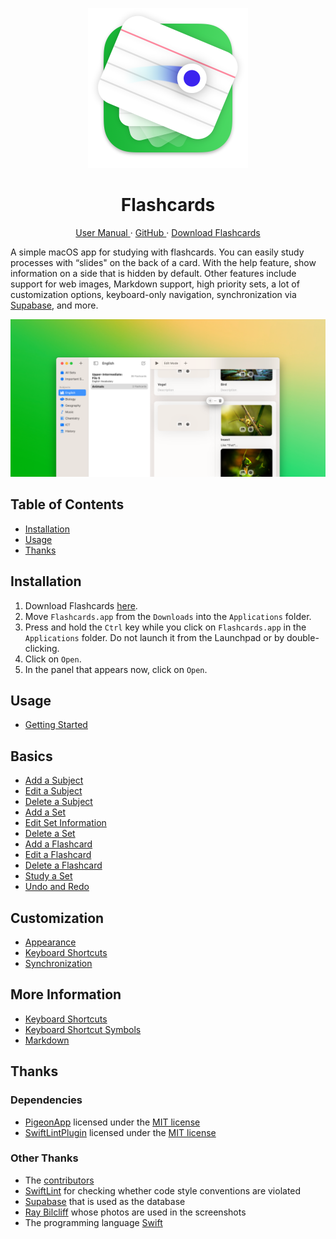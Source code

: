 <p align="center">
  <img width="256" alt="Flashcards App Icon" src="Icons/AppIcon.png">
  <h1 align="center">Flashcards</h1>
</p>

<p align="center">
  <a href="https://david-swift.gitbook.io/flashcards/">
  User Manual
  </a>
  ·
  <a href="https://github.com/david-swift/Flashcards-macOS">
  GitHub
  </a>
  ·
  <a href="https://github.com/david-swift/Flashcards-macOS/releases/latest/download/Flashcards.app.zip">
  Download Flashcards
  </a>
</p>

A simple macOS app for studying with flashcards. You can easily study processes with “slides" on the back of a card. With the help feature, show information on a side that is hidden by default. Other features include support for web images, Markdown support, high priority sets, a lot of customization options, keyboard-only navigation, synchronization via [Supabase][1], and more.

![GitHub Banner][image-1]

## Table of Contents

- [Installation][2]
- [Usage][3]
- [Thanks][4]

## Installation

1. Download Flashcards [here][5].
2. Move `Flashcards.app` from the `Downloads` into the `Applications` folder.
3. Press and hold the `Ctrl` key while you click on `Flashcards.app` in the `Applications` folder. Do not launch it from the Launchpad or by double-clicking.
4. Click on `Open`.
5. In the panel that appears now, click on `Open`.

## Usage

* [Getting Started][6]

## Basics

* [Add a Subject][7]
* [Edit a Subject][8]
* [Delete a Subject][9]
* [Add a Set][10]
* [Edit Set Information][11]
* [Delete a Set][12]
* [Add a Flashcard][13]
* [Edit a Flashcard][14]
* [Delete a Flashcard][15]
* [Study a Set][16]
* [Undo and Redo][17]

## Customization

* [Appearance][18]
* [Keyboard Shortcuts][19]
* [Synchronization][20]

## More Information

* [Keyboard Shortcuts][21]
* [Keyboard Shortcut Symbols][22]
* [Markdown][23]

## Thanks

### Dependencies
- [PigeonApp][24] licensed under the [MIT license][25]
- [SwiftLintPlugin][26] licensed under the [MIT license][27]

### Other Thanks
- The [contributors][28]
- [SwiftLint][29] for checking whether code style conventions are violated
- [Supabase][1] that is used as the database
- [Ray Bilcliff][30] whose photos are used in the screenshots
- The programming language [Swift][31]

[1]:	https://supabase.com
[2]:	#Installation
[3]:	#Usage
[4]:	#Thanks
[5]:	https://github.com/david-swift/Flashcards-macOS/releases/latest/download/Flashcards.app.zip
[6]:	user-manual/GettingStarted.md
[7]:	user-manual/Basics/AddSubject.md
[8]:	user-manual/Basics/EditSubject.md
[9]:	user-manual/Basics/DeleteSubject.md
[10]:	user-manual/Basics/AddSet.md
[11]:	user-manual/Basics/EditSetInformation.md
[12]:	user-manual/Basics/DeleteSet.md
[13]:	user-manual/Basics/AddFlashcard.md
[14]:	user-manual/Basics/EditFlashcard.md
[15]:	user-manual/Basics/DeleteFlashcard.md
[16]:	user-manual/Basics/StudySet.md
[17]:	user-manual/Basics/UndoRedo.md
[18]:	user-manual/Customization/Appearance.md
[19]:	user-manual/Customization/Shortcuts.md
[20]:	user-manual/Customization/Synchronization.md
[21]:	user-manual/MoreInformation/Shortcuts.md
[22]:	user-manual/MoreInformation/ShortcutSymbols.md
[23]:	user-manual/MoreInformation/Markdown.md
[24]:	https://github.com/david-swift/PigeonApp-macOS
[25]:	https://github.com/david-swift/PigeonApp-macOS/blob/main/LICENSE.md
[26]:	https://github.com/lukepistrol/SwiftLintPlugin
[27]:	https://github.com/lukepistrol/SwiftLintPlugin/blob/main/LICENSE
[28]:	Contributors.md
[29]:	https://github.com/realm/SwiftLint
[30]:	https://www.pexels.com/@raybilcliff/
[31]:	https://github.com/apple/swift

[image-1]:	Icons/GitHubBanner.png
